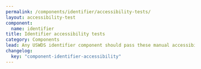 ```yaml
---
permalink: /components/identifier/accessibility-tests/
layout: accessibility-test
component:
  name: identifier
title: Identifier accessibility tests
category: Components
lead: Any USWDS identifier component should pass these manual accessibility tests.
changelog:
  key: "component-identifier-accessibility"
---
```

